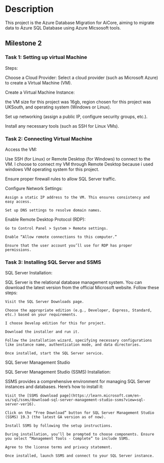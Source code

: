 # Description

This project is the Azure Database Migration for AiCore, aiming to migrate data to Azure SQL Database using Azure Micsosoft tools.

## Milestone 2


###  Task 1: Setting up virtual Machine

Steps:

Choose a Cloud Provider: Select a cloud provider (such as Microsoft Azure) to create a Virtual Machine (VM).

Create a Virtual Machine Instance:

the VM size for this project was 16gb, 
region chosen for this project was UKSouth, and operating system (Windows or Linux).

Set up networking (assign a public IP, configure security groups, etc.).

Install any necessary tools (such as SSH for Linux VMs).


### Task 2: Connecting Virtual Machine


Access the VM:

Use SSH (for Linux) or Remote Desktop (for Windows) to connect to the VM. I choose to connect my VM through Remote Desktop because i used windows VM operating system for this project.

Ensure proper firewall rules to allow SQL Server traffic.

Configure Network Settings:

    Assign a static IP address to the VM. This ensures consistency and easy access.

    Set up DNS settings to resolve domain names.

Enable Remote Desktop Protocol (RDP):

    Go to Control Panel > System > Remote settings.

    Enable “Allow remote connections to this computer.”

    Ensure that the user account you’ll use for RDP has proper permissions.


### Task 3: Installing SQL Server and SSMS


SQL Server Installation:

SQL Server is the relational database management system. You can download the latest version from the official Microsoft website. Follow these steps:

    Visit the SQL Server Downloads page.

    Choose the appropriate edition (e.g., Developer, Express, Standard, etc.) based on your requirements.

    I choose Develop edition for this for project.

    Download the installer and run it.

    Follow the installation wizard, specifying necessary configurations like instance name, authentication mode, and data directories.

    Once installed, start the SQL Server service.

SQL Server Management Studio

SQL Server Management Studio (SSMS) Installation:

 SSMS provides a comprehensive environment for managing SQL Server instances and databases. Here’s how to install it:

    Visit the [SSMS download page](https://learn.microsoft.com/en-us/sql/ssms/download-sql-server-management-studio-ssms?view=sql-server-ver16).

    Click on the “Free Download” button for SQL Server Management Studio (SSMS) 19.3 (the latest GA version as of now).

    Install SSMS by following the setup instructions.

    During installation, you’ll be prompted to choose components. Ensure you select “Management Tools - Complete” to include SSMS.

    Agree to the license terms and privacy statement.

    Once installed, launch SSMS and connect to your SQL Server instance.
